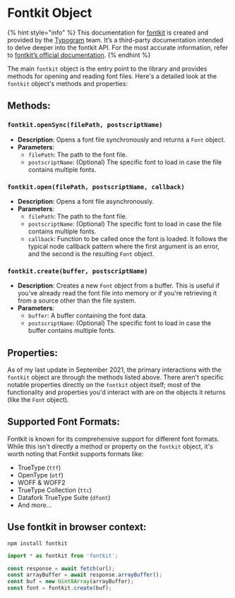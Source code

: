 # Fontkit Object

{% hint style="info" %}
This documentation for [fontkit](https://github.com/foliojs/fontkit) is created and provided by the [Typogram](https://typogram.co/) team. It’s a third-party documentation intended to delve deeper into the fontkit API. For the most accurate information, refer to [fontkit’s official documentation](https://github.com/foliojs/fontkit#readme).
{% endhint %}

The main `fontkit` object is the entry point to the library and provides methods for opening and reading font files. Here's a detailed look at the `fontkit` object's methods and properties:

## **Methods**:

### `fontkit.openSync(filePath, postscriptName)`

* **Description**: Opens a font file synchronously and returns a `Font` object.
* **Parameters**:
  * `filePath`: The path to the font file.
  * `postscriptName`: (Optional) The specific font to load in case the file contains multiple fonts.

### `fontkit.open(filePath, postscriptName, callback)`

* **Description**: Opens a font file asynchronously.
* **Parameters**:
  * `filePath`: The path to the font file.
  * `postscriptName`: (Optional) The specific font to load in case the file contains multiple fonts.
  * `callback`: Function to be called once the font is loaded. It follows the typical node callback pattern where the first argument is an error, and the second is the resulting `Font` object.

### `fontkit.create(buffer, postscriptName)`

* **Description**: Creates a new `Font` object from a buffer. This is useful if you've already read the font file into memory or if you're retrieving it from a source other than the file system.
* **Parameters**:
  * `buffer`: A buffer containing the font data.
  * `postscriptName`: (Optional) The specific font to load in case the buffer contains multiple fonts.

## **Properties**:

As of my last update in September 2021, the primary interactions with the `fontkit` object are through the methods listed above. There aren't specific notable properties directly on the `fontkit` object itself; most of the functionality and properties you'd interact with are on the objects it returns (like the `Font` object).

## **Supported Font Formats**:

Fontkit is known for its comprehensive support for different font formats. While this isn't directly a method or property on the `fontkit` object, it's worth noting that Fontkit supports formats like:

* TrueType (`ttf`)
* OpenType (`otf`)
* WOFF & WOFF2
* TrueType Collection (`ttc`)
* Datafork TrueType Suite (`dfont`)
* And more...

## **Use fontkit in browser context**:

```
npm install fontkit
```

```javascript
import * as fontkit from 'fontkit';

const response = await fetch(url);
const arrayBuffer = await response.arrayBuffer();
const buf = new Uint8Array(arrayBuffer);
const font = fontkit.create(buf);
```
